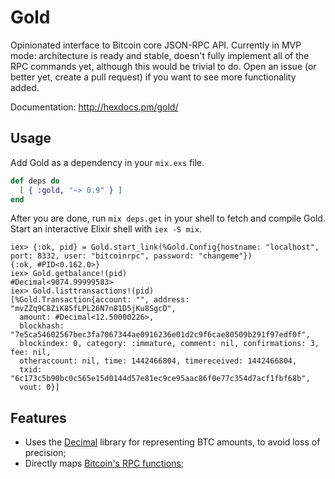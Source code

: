 # Gold

Opinionated interface to Bitcoin core JSON-RPC API. Currently in MVP mode: architecture is ready and stable, doesn't fully implement all of the RPC commands yet, although this would be trivial to do. Open an issue (or better yet, create a pull request) if you want to see more functionality added.

Documentation: http://hexdocs.pm/gold/

## Usage

Add Gold as a dependency in your `mix.exs` file.

```elixir
def deps do
  [ { :gold, "~> 0.9" } ]
end
```

After you are done, run `mix deps.get` in your shell to fetch and compile Gold. Start an interactive Elixir shell with `iex -S mix`.

```iex
iex> {:ok, pid} = Gold.start_link(%Gold.Config{hostname: "localhost", port: 8332, user: "bitcoinrpc", password: "changeme"})
{:ok, #PID<0.162.0>}
iex> Gold.getbalance!(pid)
#Decimal<9074.99999583>
iex> Gold.listtransactions!(pid)
[%Gold.Transaction{account: "", address: "mvZZq9C8ZiK85fLPL26N7n81D5jKu8SgcD",
  amount: #Decimal<12.50000226>,
  blockhash: "7e5ca54602567bec3fa7067344ae0916236e01d2c9f6cae80509b291f97edf0f",
  blockindex: 0, category: :immature, comment: nil, confirmations: 3, fee: nil,
  otheraccount: nil, time: 1442466804, timereceived: 1442466804,
  txid: "6c173c5b90bc0c565e15d0144d57e81ec9ce95aac86f0e77c354d7acf1fbf68b",
  vout: 0}]
```

## Features

  * Uses the [Decimal](https://github.com/ericmj/decimal) library for representing BTC amounts, to avoid loss of precision;
  * Directly maps [Bitcoin's RPC functions](https://bitcoin.org/en/developer-reference#rpcs);
